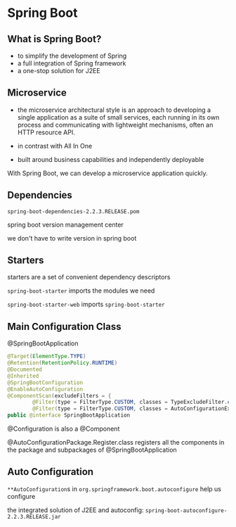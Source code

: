 # Spring Boot

## What is Spring Boot?

- to simplify the development of Spring 
- a full integration of Spring framework
- a one-stop solution for J2EE



## Microservice

- the microservice architectural style is an approach to developing a single application as a suite of small services, each running in its own process and communicating with lightweight mechanisms, often an HTTP resource API.

- in contrast with All In One 
- built around business capabilities and independently deployable



With Spring Boot, we can develop a microservice application quickly.



## Dependencies

`spring-boot-dependencies-2.2.3.RELEASE.pom`

spring boot version management center

we don't have to write version in spring boot



## Starters

starters are a set of convenient dependency descriptors

`spring-boot-starter` imports the modules we need

`spring-boot-starter-web` imports `spring-boot-starter`



## Main Configuration Class

@SpringBootApplication 

```java
@Target(ElementType.TYPE)
@Retention(RetentionPolicy.RUNTIME)
@Documented
@Inherited
@SpringBootConfiguration
@EnableAutoConfiguration
@ComponentScan(excludeFilters = {
        @Filter(type = FilterType.CUSTOM, classes = TypeExcludeFilter.class),
        @Filter(type = FilterType.CUSTOM, classes = AutoConfigurationExcludeFilter.class) })
public @interface SpringBootApplication
```

@Configuration is also a @Component

@AutoConfigurationPackage.Register.class registers all the components in the package and subpackages of  @SpringBootApplication 



## Auto Configuration

`**AutoConfiguration`s in `org.springframework.boot.autoconfigure` help us configure

the integrated solution of J2EE and autoconfig: `spring-boot-autoconfigure-2.2.3.RELEASE.jar` 

